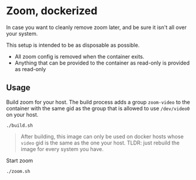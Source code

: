 # Zoom, dockerized

In case you want to cleanly remove zoom later, and be sure it isn't all over your system.

This setup is intended to be as disposable as possible.

+ All zoom config is removed when the container exits.
+ Anything that can be provided to the container as read-only is provided as read-only

## Usage

Build zoom for your host. The build process adds a group `zoom-video` to the container with the same gid as the group that is allowed to use `/dev/video0` on your host.

```
./build.sh
```

> After building, this image can only be used on docker hosts whose `video` gid is the same as the one your host.
> TLDR: just rebuild the image for every system you have.

Start zoom

```
./zoom.sh
```
